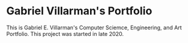 # Gabriel Villarman's Portfolio

This is Gabriel E. Villarman's Computer Sciemce, Engineering, and Art Portfolio.
This project was started in late 2020.
